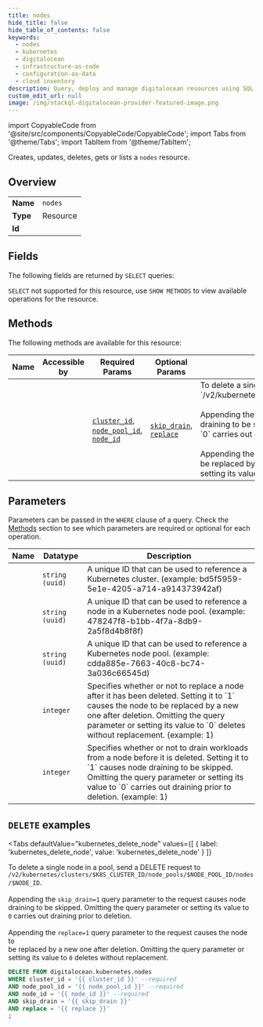 ```yaml
--- 
title: nodes
hide_title: false
hide_table_of_contents: false
keywords:
  - nodes
  - kubernetes
  - digitalocean
  - infrastructure-as-code
  - configuration-as-data
  - cloud inventory
description: Query, deploy and manage digitalocean resources using SQL
custom_edit_url: null
image: /img/stackql-digitalocean-provider-featured-image.png
---
```


import CopyableCode from '@site/src/components/CopyableCode/CopyableCode';
import Tabs from '@theme/Tabs';
import TabItem from '@theme/TabItem';

Creates, updates, deletes, gets or lists a <code>nodes</code> resource.

## Overview
<table><tbody>
<tr><td><b>Name</b></td><td><code>nodes</code></td></tr>
<tr><td><b>Type</b></td><td>Resource</td></tr>
<tr><td><b>Id</b></td><td><CopyableCode code="digitalocean.kubernetes.nodes" /></td></tr>
</tbody></table>

## Fields

The following fields are returned by `SELECT` queries:

`SELECT` not supported for this resource, use `SHOW METHODS` to view available operations for the resource.


## Methods

The following methods are available for this resource:

<table>
<thead>
    <tr>
    <th>Name</th>
    <th>Accessible by</th>
    <th>Required Params</th>
    <th>Optional Params</th>
    <th>Description</th>
    </tr>
</thead>
<tbody>
<tr>
    <td><a href="#kubernetes_delete_node"><CopyableCode code="kubernetes_delete_node" /></a></td>
    <td><CopyableCode code="delete" /></td>
    <td><a href="#parameter-cluster_id"><code>cluster_id</code></a>, <a href="#parameter-node_pool_id"><code>node_pool_id</code></a>, <a href="#parameter-node_id"><code>node_id</code></a></td>
    <td><a href="#parameter-skip_drain"><code>skip_drain</code></a>, <a href="#parameter-replace"><code>replace</code></a></td>
    <td>To delete a single node in a pool, send a DELETE request to<br />`/v2/kubernetes/clusters/$K8S_CLUSTER_ID/node_pools/$NODE_POOL_ID/nodes/$NODE_ID`.<br /><br />Appending the `skip_drain=1` query parameter to the request causes node<br />draining to be skipped. Omitting the query parameter or setting its value to<br />`0` carries out draining prior to deletion.<br /><br />Appending the `replace=1` query parameter to the request causes the node to<br />be replaced by a new one after deletion. Omitting the query parameter or<br />setting its value to `0` deletes without replacement.<br /></td>
</tr>
</tbody>
</table>

## Parameters

Parameters can be passed in the `WHERE` clause of a query. Check the [Methods](#methods) section to see which parameters are required or optional for each operation.

<table>
<thead>
    <tr>
    <th>Name</th>
    <th>Datatype</th>
    <th>Description</th>
    </tr>
</thead>
<tbody>
<tr id="parameter-cluster_id">
    <td><CopyableCode code="cluster_id" /></td>
    <td><code>string (uuid)</code></td>
    <td>A unique ID that can be used to reference a Kubernetes cluster. (example: bd5f5959-5e1e-4205-a714-a914373942af)</td>
</tr>
<tr id="parameter-node_id">
    <td><CopyableCode code="node_id" /></td>
    <td><code>string (uuid)</code></td>
    <td>A unique ID that can be used to reference a node in a Kubernetes node pool. (example: 478247f8-b1bb-4f7a-8db9-2a5f8d4b8f8f)</td>
</tr>
<tr id="parameter-node_pool_id">
    <td><CopyableCode code="node_pool_id" /></td>
    <td><code>string (uuid)</code></td>
    <td>A unique ID that can be used to reference a Kubernetes node pool. (example: cdda885e-7663-40c8-bc74-3a036c66545d)</td>
</tr>
<tr id="parameter-replace">
    <td><CopyableCode code="replace" /></td>
    <td><code>integer</code></td>
    <td>Specifies whether or not to replace a node after it has been deleted. Setting it to `1` causes the node to be replaced by a new one after deletion. Omitting the query parameter or setting its value to `0` deletes without replacement. (example: 1)</td>
</tr>
<tr id="parameter-skip_drain">
    <td><CopyableCode code="skip_drain" /></td>
    <td><code>integer</code></td>
    <td>Specifies whether or not to drain workloads from a node before it is deleted. Setting it to `1` causes node draining to be skipped. Omitting the query parameter or setting its value to `0` carries out draining prior to deletion. (example: 1)</td>
</tr>
</tbody>
</table>

## `DELETE` examples

<Tabs
    defaultValue="kubernetes_delete_node"
    values={[
        { label: 'kubernetes_delete_node', value: 'kubernetes_delete_node' }
    ]}
>
<TabItem value="kubernetes_delete_node">

To delete a single node in a pool, send a DELETE request to<br />`/v2/kubernetes/clusters/$K8S_CLUSTER_ID/node_pools/$NODE_POOL_ID/nodes/$NODE_ID`.<br /><br />Appending the `skip_drain=1` query parameter to the request causes node<br />draining to be skipped. Omitting the query parameter or setting its value to<br />`0` carries out draining prior to deletion.<br /><br />Appending the `replace=1` query parameter to the request causes the node to<br />be replaced by a new one after deletion. Omitting the query parameter or<br />setting its value to `0` deletes without replacement.<br />

```sql
DELETE FROM digitalocean.kubernetes.nodes
WHERE cluster_id = '{{ cluster_id }}' --required
AND node_pool_id = '{{ node_pool_id }}' --required
AND node_id = '{{ node_id }}' --required
AND skip_drain = '{{ skip_drain }}'
AND replace = '{{ replace }}'
;
```
</TabItem>
</Tabs>
